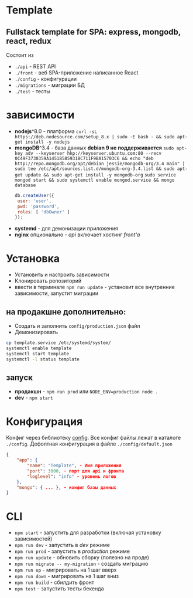# Template
Fullstack template for SPA: express, mongodb, react, redux
----
Состоит из
* `./api` - REST API
* `./front` - веб SPA-приложение написанное React
* `./config` - конфигурации
* `./migrations` - миграции БД
* `./test` - тесты

# зависимости
* **nodejs**^8.0 - платформа
    `curl -sL https://deb.nodesource.com/setup_8.x | sudo -E bash - && sudo apt-get install -y nodejs`
* **mongoDB**^3.4 - база данных **debian 9 не поддерживается**
    `sudo apt-key adv --keyserver hkp://keyserver.ubuntu.com:80 --recv 0C49F3730359A14518585931BC711F9BA15703C6 && echo "deb http://repo.mongodb.org/apt/debian jessie/mongodb-org/3.4 main" | sudo tee /etc/apt/sources.list.d/mongodb-org-3.4.list && sudo apt-get update && sudo apt-get install -y mongodb-org`
    `sudo service mongod start && sudo systemctl enable mongod.service && mongo database`
    ```js
    db.createUser({
     user: 'user',
     pwd: 'password',
     roles: [ 'dbOwner' ]
    });
    ```
* **systemd** - для демонизации приложения
* **nginx** опционально - *api* включает хостинг *front'a*

# Установка
* Установить и настроить зависимости
* Клонировать репозиторий
* ввести в терминале
    `npm run update` - установит все внутренние зависимости, запустит миграции

## **на продакшне** дополнительно:
* Создать и заполнить `config/production.json` файл
* Демонизировать
```bash
cp template.service /etc/systemd/system/
systemctl enable template
systemctl start template
systemctl -l status template
```
## запуск
* **продакшн** - `npm run prod` или `NODE_ENV=production node .`
* **dev** - `npm start`

# Конфигурация
Конфиг через библиотеку [config](https://www.npmjs.com/package/config).
Все конфиг файлы лежат в каталоге `./config`. Дефолтная конфигурация в файле `./config/default.json`
```json
{
    "app": {
        "name": "Template", - Имя приложения
        "port": 3000, - порт для api и фронта
        "loglevel": "info" - уровень логов
    },
    "mongo": { ... }, - конфиг базы данных
}

```

# CLI
* `npm start` - запустить для разработки (включая установку зависимостей)
* `npm run dev` - запустить в *dev* режиме
* `npm run prod` - запустить в *production* режиме
* `npm run update` - обновить сборку (полезно на проде)
* `npm run migrate -- my-migration` - создать миграцию
* `npm run up` - мигрировать на 1 шаг вверх
* `npm run down` - мигрировать на 1 шаг вниз
* `npm run build` - сбилдить фронт
* `npm test` - запустить тесты бекенда
